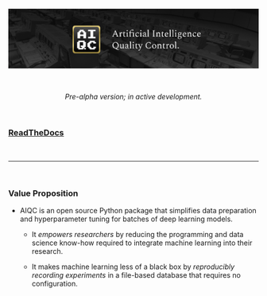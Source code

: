 ![AIQC (wide)](/docs/images/aiqc_logo_banner_controlroom.png)

<br />

<p align="center"><i>Pre-alpha version; in active development.</i></p>

<br />

### [ReadTheDocs](https://aiqc.readthedocs.io/)

<br />

---

<br />

### Value Proposition

* AIQC is an open source Python package that simplifies data preparation and hyperparameter tuning for batches of deep learning models.

  * It *empowers researchers* by reducing the programming and data science know-how required to integrate machine learning into their research.

  * It makes machine learning less of a black box by *reproducibly recording experiments* in a file-based database that requires no configuration.
